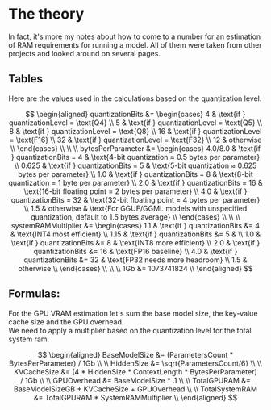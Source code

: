 # The theory
In fact, it's more my notes about how to come to a number for an estimation of RAM requirements for running a model. All of them were taken from other projects and looked around on several pages.

## Tables
Here are the values used in the calculations based on the quantization level.   

$$
\begin{aligned}
quantizationBits &=  \begin{cases} 
  4 & \text{if } quantizationLevel = \text{Q4} \\
  5 & \text{if } quantizationLevel = \text{Q5} \\
  8 & \text{if } quantizationLevel = \text{Q8} \\
  16 & \text{if } quantizationLevel = \text{F16} \\
  32 & \text{if } quantizationLevel = \text{F32} \\
  12 & otherwise \\
\end{cases}
\\ 
\\
\\
bytesPerParameter &= \begin{cases} 
4.0/8.0 & \text{if } quantizationBits = 4 & \text{4-bit quantization ≈ 0.5 bytes per parameter} \\
0.625 & \text{if } quantizationBits = 5 & \text{5-bit quantization ≈ 0.625 bytes per parameter} \\
1.0 & \text{if } quantizationBits = 8 & \text{8-bit quantization = 1 byte per parameter} \\
2.0 & \text{if } quantizationBits = 16 & \text{16-bit floating point = 2 bytes per parameter} \\
4.0 & \text{if } quantizationBits = 32 & \text{32-bit floating point = 4 bytes per parameter}  \\
1.5 & otherwise & \text{For GGUF/GGML models with unspecified quantization, default to 1.5 bytes average} \\
\end{cases}
\\ 
\\
\\
systemRAMMultiplier &= \begin{cases}
1.1 & \text{if } quantizationBits &= 4 & \text{INT4 most efficient} \\
1.15 & \text{if } quantizationBits &= 5 & \\
1.0 & \text{if } quantizationBits &= 8  & \text{INT8 more efficient} \\
2.0 & \text{if } quantizationBits &= 16 & \text{FP16 baseline} \\
4.0 & \text{if } quantizationBits &= 32 & \text{FP32 needs more headroom} \\
1.5 & otherwise \\
\end{cases} 
\\ 
\\
\\
1Gb &= 1073741824 \\
\end{aligned}
$$  

## Formulas:
For the GPU VRAM estimation let's sum the base model size, the key-value cache size and the GPU overhead.  
We need to apply a multiplier based on the quantization level for the total system ram.   

$$
\begin{aligned}
BaseModelSize &= (ParametersCount * BytesPerParameter) / 1Gb \\ 
\\
HiddenSize &= \sqrt{ParametersCount/6} \\ 
\\
KVCacheSize &= (4 * HiddenSize * ContextLength * BytesPerParameter) / 1Gb \\ 
\\
GPUOverhead &= BaseModelSize * .1 \\ 
\\
TotalGPURAM &= BaseModelSizeGB + KVCacheSize + GPUOverhead \\ 
\\
TotalSystemRAM &= TotalGPURAM * SystemRAMMultiplier \\ 
\end{aligned}
$$   
